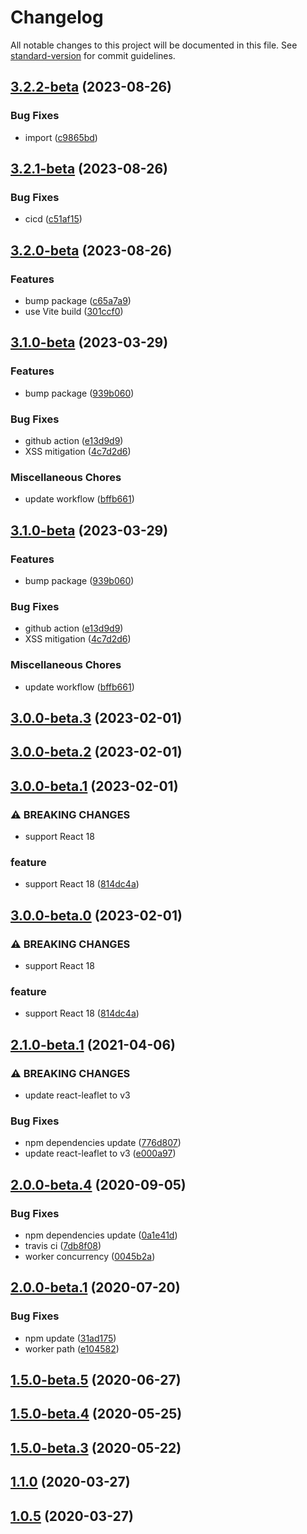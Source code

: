 # Changelog

All notable changes to this project will be documented in this file. See [standard-version](https://github.com/conventional-changelog/standard-version) for commit guidelines.

## [3.2.2-beta](https://github.com/hermanho/react-leaflet-pouchdb-tilelayer/compare/v3.2.1-beta...v3.2.2-beta) (2023-08-26)


### Bug Fixes

* import ([c9865bd](https://github.com/hermanho/react-leaflet-pouchdb-tilelayer/commit/c9865bdf7e6a00bc1cac9312ac2ca49177808d57))

## [3.2.1-beta](https://github.com/hermanho/react-leaflet-pouchdb-tilelayer/compare/v3.2.0-beta...v3.2.1-beta) (2023-08-26)


### Bug Fixes

* cicd ([c51af15](https://github.com/hermanho/react-leaflet-pouchdb-tilelayer/commit/c51af15f5d277b146cf00381ee12d908e1923eed))

## [3.2.0-beta](https://github.com/hermanho/react-leaflet-pouchdb-tilelayer/compare/v3.1.0-beta...v3.2.0-beta) (2023-08-26)


### Features

* bump package ([c65a7a9](https://github.com/hermanho/react-leaflet-pouchdb-tilelayer/commit/c65a7a97b75399e0b3a3fbf90248f6127e2472ee))
* use Vite build ([301ccf0](https://github.com/hermanho/react-leaflet-pouchdb-tilelayer/commit/301ccf0f44421a7411ff0b29c3ef276a51bcf262))

## [3.1.0-beta](https://github.com/hermanho/react-leaflet-pouchdb-tilelayer/compare/v3.0.0-beta.3...v3.1.0-beta) (2023-03-29)


### Features

* bump package ([939b060](https://github.com/hermanho/react-leaflet-pouchdb-tilelayer/commit/939b0601691a87faa413cd959d802416a4d936cb))


### Bug Fixes

* github action ([e13d9d9](https://github.com/hermanho/react-leaflet-pouchdb-tilelayer/commit/e13d9d911f6b5be00111ea312b0e1dd84631c890))
* XSS mitigation ([4c7d2d6](https://github.com/hermanho/react-leaflet-pouchdb-tilelayer/commit/4c7d2d64f7ced51401bd0ae5f3126de6785ae6a5))


### Miscellaneous Chores

* update workflow ([bffb661](https://github.com/hermanho/react-leaflet-pouchdb-tilelayer/commit/bffb6612633462d73a2067ea6e45d4aa7a8028fd))

## [3.1.0-beta](https://github.com/hermanho/react-leaflet-pouchdb-tilelayer/compare/v3.0.0-beta.3...v3.1.0-beta) (2023-03-29)


### Features

* bump package ([939b060](https://github.com/hermanho/react-leaflet-pouchdb-tilelayer/commit/939b0601691a87faa413cd959d802416a4d936cb))


### Bug Fixes

* github action ([e13d9d9](https://github.com/hermanho/react-leaflet-pouchdb-tilelayer/commit/e13d9d911f6b5be00111ea312b0e1dd84631c890))
* XSS mitigation ([4c7d2d6](https://github.com/hermanho/react-leaflet-pouchdb-tilelayer/commit/4c7d2d64f7ced51401bd0ae5f3126de6785ae6a5))


### Miscellaneous Chores

* update workflow ([bffb661](https://github.com/hermanho/react-leaflet-pouchdb-tilelayer/commit/bffb6612633462d73a2067ea6e45d4aa7a8028fd))

## [3.0.0-beta.3](https://github.com/hermanho/react-leaflet-pouchdb-tilelayer/compare/v3.0.0-beta.1...v3.0.0-beta.3) (2023-02-01)

## [3.0.0-beta.2](https://github.com/hermanho/react-leaflet-pouchdb-tilelayer/compare/v3.0.0-beta.1...v3.0.0-beta.2) (2023-02-01)

## [3.0.0-beta.1](https://github.com/hermanho/react-leaflet-pouchdb-tilelayer/compare/v2.1.0-beta.1...v3.0.0-beta.1) (2023-02-01)


### ⚠ BREAKING CHANGES

* support React 18

### feature

* support React 18 ([814dc4a](https://github.com/hermanho/react-leaflet-pouchdb-tilelayer/commit/814dc4a2582a59be3083c43afe0a6d0ce72394b6))

## [3.0.0-beta.0](https://github.com/hermanho/react-leaflet-pouchdb-tilelayer/compare/v2.1.0-beta.1...v3.0.0-beta.0) (2023-02-01)


### ⚠ BREAKING CHANGES

* support React 18

### feature

* support React 18 ([814dc4a](https://github.com/hermanho/react-leaflet-pouchdb-tilelayer/commit/814dc4a2582a59be3083c43afe0a6d0ce72394b6))

## [2.1.0-beta.1](https://github.com/hermanho/react-leaflet-pouchdb-tilelayer/compare/v2.0.0-beta.4...v2.1.0-beta.1) (2021-04-06)


### ⚠ BREAKING CHANGES

* update react-leaflet to v3

### Bug Fixes

* npm dependencies update ([776d807](https://github.com/hermanho/react-leaflet-pouchdb-tilelayer/commit/776d8079f1cfb8e04ad00790b08f413865c0b3e0))
* update react-leaflet to v3 ([e000a97](https://github.com/hermanho/react-leaflet-pouchdb-tilelayer/commit/e000a97e87452acdb74c970666741c6784055056))

## [2.0.0-beta.4](https://github.com/hermanho/react-leaflet-pouchdb-tilelayer/compare/v2.0.0-beta.1...v2.0.0-beta.4) (2020-09-05)


### Bug Fixes

* npm dependencies update ([0a1e41d](https://github.com/hermanho/react-leaflet-pouchdb-tilelayer/commit/0a1e41d98953724beac6d96c9be3ff5a73a4536e))
* travis ci ([7db8f08](https://github.com/hermanho/react-leaflet-pouchdb-tilelayer/commit/7db8f08aa0c3ea1dd239aa7ddc9009c17738f325))
* worker concurrency ([0045b2a](https://github.com/hermanho/react-leaflet-pouchdb-tilelayer/commit/0045b2aa9886a49e670d757c8c2df2c6a04d4714))

## [2.0.0-beta.1](https://github.com/hermanho/react-leaflet-pouchdb-tilelayer/compare/v1.1.0...v2.0.0-beta.1) (2020-07-20)


### Bug Fixes

* npm update ([31ad175](https://github.com/hermanho/react-leaflet-pouchdb-tilelayer/commit/31ad17525d64a8e7ac669f7bfee3eb0956f34c66))
* worker path ([e104582](https://github.com/hermanho/react-leaflet-pouchdb-tilelayer/commit/e104582aa1fda29795f82d6677d89274a2f569d1))

## [1.5.0-beta.5](https://github.com/hermanho/react-leaflet-pouchdb-tilelayer/compare/1.5.0-beta.4...1.5.0-beta.5) (2020-06-27)



## [1.5.0-beta.4](https://github.com/hermanho/react-leaflet-pouchdb-tilelayer/compare/1.5.0-beta.3...1.5.0-beta.4) (2020-05-25)



## [1.5.0-beta.3](https://github.com/hermanho/react-leaflet-pouchdb-tilelayer/compare/v1.1.0...1.5.0-beta.3) (2020-05-22)



## [1.1.0](https://github.com/hermanho/react-leaflet-pouchdb-tilelayer/compare/v1.0.5...v1.1.0) (2020-03-27)



## [1.0.5](https://github.com/hermanho/react-leaflet-pouchdb-tilelayer/compare/v1.0.4...v1.0.5) (2020-03-27)

